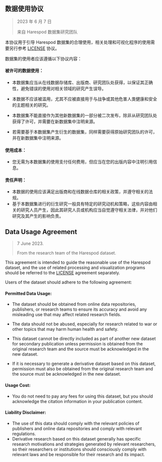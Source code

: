 ## 数据使用协议

> 2023 年 6 月 7 日
> 
> 来自 Harespod 数据集研究团队

本协议用于引导 Harespod 数据集的合理使用，相关处理和可视化程序的使用需要另行参考 [LICENSE](https://github.com/oca-john/Harespod/blob/main/LICENSE "LICENSE") 协议。

数据集的使用者应该遵循以下协议内容：

#### 被许可的数据使用：

- 本数据集应当从在线数据存储库、出版商、研究团队处获得，以保证其正确性，避免错误的使用对相关领域的研究产生误导。

- 本数据不应该被滥用，尤其不应被直接用于与战争或其他危害人类健康和安全的主题相关的研究。

- 本数据集不能直接作为其他新数据集的一部分被二次发布，除非从研究团队处获得了许可，并需要在新数据集中注明来源。

- 若需要基于本数据集产生衍生的数据集，同样需要获得原始研究团队的许可，并在新数据集中注明来源。

#### 使用成本：

- 您无需为本数据集的使用支付任何费用，但应当在您的出版内容中注明引用信息。

#### 责任声明：

- 本数据的使用应该满足出版商和在线数据仓库的相关政策，并遵守相关的法规。
- 基于本数据集进行的衍生研究一般具有特定的研究动机和策略，这些内容由相关的研究人员产生，因此其研究人员或机构应当自觉遵守相关法律，并对他们研究及其产生的影响负责。

## Data Usage Agreement

> 7 June 2023.
> 
> From the research team of the Harespod dataset.

This agreement is intended to guide the reasonable use of the Harespod dataset, and the use of related processing and visualization programs should be referred to the [LICENSE](https://github.com/oca-john/Harespod/blob/main/LICENSE "LICENSE") agreement separately.

Users of the dataset should adhere to the following agreement:

#### Permitted Data Usage:

- The dataset should be obtained from online data repositories, publishers, or research teams to ensure its accuracy and avoid any misleading use that may affect related research fields.

- The data should not be abused, especially for research related to war or other topics that may harm human health and safety.

- This dataset cannot be directly included as part of another new dataset for secondary publication unless permission is obtained from the original research team and the source must be acknowledged in the new dataset.

- If it is necessary to generate a derivative dataset based on this dataset, permission must also be obtained from the original research team and the source must be acknowledged in the new dataset.

#### Usage Cost:

- You do not need to pay any fees for using this dataset, but you should acknowledge the citation information in your publication content.

#### Liability Disclaimer:

- The use of this data should comply with the relevant policies of publishers and online data repositories and comply with relevant regulations.
- Derivative research based on this dataset generally has specific research motivations and strategies generated by relevant researchers, so their researchers or institutions should consciously comply with relevant laws and be responsible for their research and its impact.

